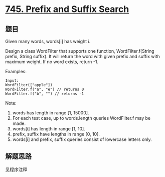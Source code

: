 # [745. Prefix and Suffix Search](https://leetcode-cn.com/problems/prefix-and-suffix-search/)

## 题目

Given many words, words[i] has weight i.

Design a class WordFilter that supports one function, WordFilter.f(String prefix, String suffix). It will return the word with given prefix and suffix with maximum weight. If no word exists, return -1.

Examples:

```text
Input:
WordFilter(["apple"])
WordFilter.f("a", "e") // returns 0
WordFilter.f("b", "") // returns -1
```

Note:

1. words has length in range [1, 15000].
1. For each test case, up to words.length queries WordFilter.f may be made.
1. words[i] has length in range [1, 10].
1. prefix, suffix have lengths in range [0, 10].
1. words[i] and prefix, suffix queries consist of lowercase letters only.

## 解题思路

见程序注释
